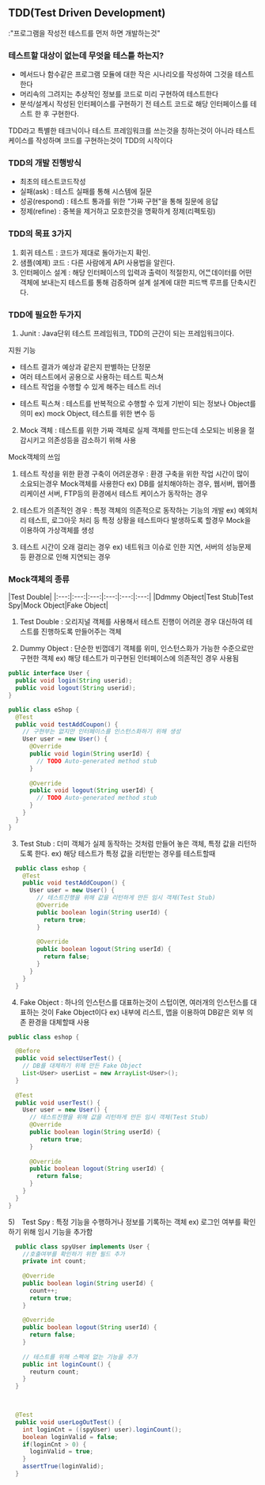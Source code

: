 ## TDD(Test Driven Development)
:"프로그램을 작성전 테스트를 먼저 하면 개발하는것"

### 테스트할 대상이 없는데 무엇을 테스틑 하는지?
 - 메서드나 함수같은 프로그램 모듈에 대한 작은 시나리오를 작성하여 그것을 테스트한다
 - 머리속의 그려지는 추상적인 정보를 코드로 미리 구현하여 테스트한다
 - 분석/설계시 작성된 인터페이스를 구현하기 전 테스트 코드로 해당 인터페이스를 테스트 한 후 구현한다.

TDD라고 특별한 테크닉이나 테스트 프레임워크를 쓰는것을 칭하는것이 아니라
테스트 케이스를 작성하며 코드를 구현하는것이 TDD의 시작이다

### TDD의 개발 진행방식
 - 최초의 테스트코드작성
 - 실패(ask) : 테스트 실패를 통해 시스템에 질문
 - 성공(respond) : 테스트 통과를 위한 "가짜 구현"을 통해 질문에 응답
 - 정제(refine) : 중복을 제거하고 모호한것을 명확하게 정제(리펙토링)

### TDD의 목표 3가지
1) 회귀 테스트 : 코드가 제대로 돌아가는지 확인.
2) 샘플(예제) 코드 : 다른 사람에게 API 사용법을 알린다.
3) 인터페이스 설계 : 해당 인터페이스의 입력과 출력이 적절한지, 어ᄄᅠᆫ데이터를 어떤객체에 보내는지 테스트를 통해 검증하며 설계 설계에 대한 피드백 루프를 단축시킨다.

### TDD에 필요한 두가지

1. Junit
: Java단위 테스트 프레임워크, TDD의 근간이 되는 프레임워크이다.

 지원 기능
 - 테스트 결과가 예상과 같은지 판별하는 단정문
 - 여러 테스트에서 공용으로 사용하는 테스트 픽스쳐
 - 테스트 작업을 수행할 수 있게 해주는 테스트 러너

 * 테스트 픽스쳐 : 테스트를 반복적으로 수행할 수 있게 기반이 되는 정보나 Object를 의미
   ex) mock Object, 테스트를 위한 변수 등

2. Mock 객체 : 테스트를 위한 가짜 객체로 실제 객체를 만드는데 소모되는 비용을 절감시키고 의존성등을 감소하기 위해 사용

 Mock객체의 쓰임
 1) 테스트 작성을 위한 환경 구축이 어려운경우
    : 환경 구축을 위한 작업 시간이 많이 소요되는경우 Mock객체를 사용한다
      ex) DB를 설치해야하는 경우, 웹서버, 웹어플리케이션 서버, FTP등의 환경에서 테스트 케이스가 동작하는 경우

 2) 테스트가 의존적인 경우
    : 특정 객체의 의존적으로 동작하는 기능의 개발
      ex) 예외처리 테스트, 로그아웃 처리 등 특정 상황을 테스트마다 발생하도록 할경우 Mock을 이용하여 가상객체를 생성
 3) 테스트 시간이 오래 걸리는 경우
      ex) 네트워크 이슈로 인한 지연, 서버의 성능문제 등 환경으로 인해 지연되는 경우

### Mock객체의 종류

|Test Double|
|:---:|:---:|:---:|:---:|:---:|:---:|
|Ddmmy Object|Test Stub|Test Spy|Mock Object|Fake Object|  

1) Test Double : 오리지널 객체를 사용해서 테스트 진행이 어려운 경우 대신하여 테스트를 진행하도록 만들어주는 객체

2) Dummy Object : 단순한 빈껍데기 객체를 위미, 인스턴스화가 가능한 수준으로만 구현한 객체
   ex) 해당 테스트가 미구현된 인터페이스에 의존적인 경우 사용됨

~~~java
public interface User {
  public void login(String userid);
  public void logout(String userid);
}
~~~

~~~java
public class eShop {
  @Test
  public void testAddCoupon() {
    // 구현부는 없지만 인터페이스를 인스턴스화하기 위해 생성
    User user = new User() {
      @Override
      public void login(String userId) {
        // TODO Auto-generated method stub    
      }
      
      @Override
      public void logout(String userId) {
        // TODO Auto-generated method stub
      }
    }
  }
}
~~~

3) Test Stub : 더미 객체가 실제 동작하는 것처럼 만들어 놓은 객체, 특정 값을 리턴하도록 한다.
   ex) 해당 테스트가 특정 값을 리턴받는 경우를 테스트할때
   
~~~java
  public class eshop {
    @Test
    public void testAddCoupon() {
      User user = new User() {
        // 테스트진행을 위해 값을 리턴하게 만든 임시 객체(Test Stub)
        @Override
        public boolean login(String userId) {
          return true;
        }
        
        @Override
        public boolean logout(String userId) {
          return false;
        }
      }
    }
  }
~~~

4) Fake Object : 하나의 인스턴스를 대표하는것이 스텁이면, 여러개의 인스턴스를 대표하는 것이 Fake Object이다
   ex) 내부에 리스트, 맵을 이용하여 DB같은 외부 의존 환경을 대체할때 사용
   
~~~java
public class eshop {

  @Before
  public void selectUserTest() {
    // DB를 대체하기 위해 만든 Fake Object
    List<User> userList = new ArrayList<User>();
  }
  
  @Test
  public void userTest() {
    User user = new User() {
      // 테스트진행을 위해 값을 리턴하게 만든 임시 객체(Test Stub)
      @Override
      public boolean login(String userId) {
         return true;
      }
      
      @Override
      public boolean logout(String userId) {
        return false;
      }
    }
  }
}
~~~

5)　Test Spy : 특정 기능을 수행하거나 정보를 기록하는 객체
   ex) 로그인 여부를 확인하기 위해 임시 기능을 추가함  
   
~~~java
  public class spyUser implements User {
    //호출여부를 확인하기 위한 필드 추가
    private int count;
    
    @Override
    public boolean login(String userId) {
      count++;
      return true;
    }
    
    @Override
    public boolean logout(String userId) {
      return false;
    }
    
    // 테스트를 위해 스펙에 없는 기능을 추가
    public int loginCount() {
      reuturn count;
    }
  }
 
~~~

~~~java

  @Test
  public void userLogOutTest() {
    int loginCnt = ((spyUser) user).loginCount();
    boolean loginValid = false;
    if(loginCnt > 0) {
      loginValid = true;
    }
    assertTrue(loginValid);
  }

~~~
